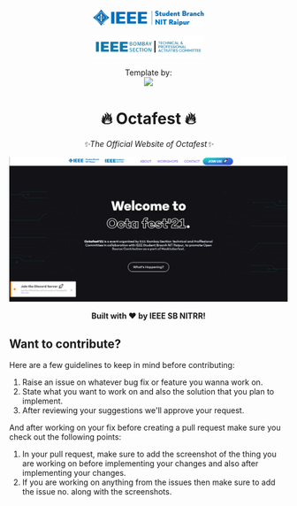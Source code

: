 <span><p align=center><img src="https://github.com/amandewatnitrr/Octafest/blob/main/img/logos/logo-no-bg.png" width="200px"></p>
<p align=center><img src="https://github.com/amandewatnitrr/Octafest/blob/main/img/logos/tpac.png" width="200px"></p></span>

<p align=center>Template by:<br><img src="https://github.com/hackclubiter/cdn/raw/main/logos/favicon/android-chrome-192x192.png" width="100px"></p></span>

<h1 align=center>🔥 Octafest 🔥</h1>
<p align=center><i>✨The Official Website of Octafest✨</i></p>

<p align=center><a href="https://amandewatnitrr.github.io/Octafest/"><img src="https://github.com/amandewatnitrr/Octafest/blob/main/main.PNG"></a></p>

<p align=center><strong>Built with ❤️ by IEEE SB NITRR!</strong></p>

## Want to contribute?

Here are a few guidelines to keep in mind before contributing:

1. Raise an issue on whatever bug fix or feature you wanna work on.
2. State what you want to work on and also the solution that you plan to implement.
3. After reviewing your suggestions we'll approve your request.

And after working on your fix before creating a pull request make sure you check out the following points:

1. In your pull request, make sure to add the screenshot of the thing you are working on before implementing your changes and also after implementing your changes.
2. If you are working on anything from the issues then make sure to add the issue no. along with the screenshots.
